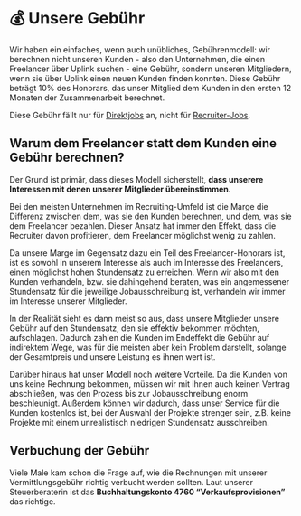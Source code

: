 # 💰 Unsere Gebühr

Wir haben ein einfaches, wenn auch unübliches, Gebührenmodell: wir berechnen nicht unseren Kunden - also den Unternehmen, die einen Freelancer über Uplink suchen - eine Gebühr, sondern unseren Mitgliedern, wenn sie über Uplink einen neuen Kunden finden konnten. Diese Gebühr beträgt 10% des Honorars, das unser Mitglied dem Kunden in den ersten 12 Monaten der Zusammenarbeit berechnet.

Diese Gebühr fällt nur für [Direktjobs](040-direct-jobs.md) an, nicht für [Recruiter-Jobs](050-recruiter-jobs.md).

## Warum dem Freelancer statt dem Kunden eine Gebühr berechnen?

Der Grund ist primär, dass dieses Modell sicherstellt, **dass unserere Interessen mit denen unserer Mitglieder übereinstimmen.**

Bei den meisten Unternehmen im Recruiting-Umfeld ist die Marge die Differenz zwischen dem, was sie den Kunden berechnen, und dem, was sie dem Freelancer bezahlen. Dieser Ansatz hat immer den Effekt, dass die Recruiter davon profitieren, dem Freelancer möglichst wenig zu zahlen.

Da unsere Marge im Gegensatz dazu ein Teil des Freelancer-Honorars ist, ist es sowohl in unserem Interesse als auch im Interesse des Freelancers, einen möglichst hohen Stundensatz zu erreichen. Wenn wir also mit den Kunden verhandeln, bzw. sie dahingehend beraten, was ein angemessener Stundensatz für die jeweilige Jobausschreibung ist, verhandeln wir immer im Interesse unserer Mitglieder.

In der Realität sieht es dann meist so aus, dass unsere Mitglieder unsere Gebühr auf den Stundensatz, den sie effektiv bekommen möchten, aufschlagen. Dadurch zahlen die Kunden im Endeffekt die Gebühr auf indirektem Wege, was für die meisten aber kein Problem darstellt, solange der Gesamtpreis und unsere Leistung es ihnen wert ist.

Darüber hinaus hat unser Modell noch weitere Vorteile. Da die Kunden von uns keine Rechnung bekommen, müssen wir mit ihnen auch keinen Vertrag abschließen, was den Prozess bis zur Jobausschreibung enorm beschleunigt. Außerdem können wir dadurch, dass unser Service für die Kunden kostenlos ist, bei der Auswahl der Projekte strenger sein, z.B. keine Projekte mit einem unrealistisch niedrigen Stundensatz ausschreiben.

## Verbuchung der Gebühr

Viele Male kam schon die Frage auf, wie die Rechnungen mit unserer Vermittlungsgebühr richtig verbucht werden sollten. Laut unserer Steuerberaterin ist das **Buchhaltungskonto 4760 “Verkaufsprovisionen”** das richtige.
